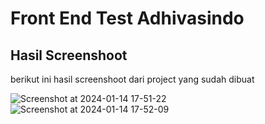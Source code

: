 # Front End Test Adhivasindo
## Hasil Screenshoot
berikut ini hasil screenshoot dari project yang sudah dibuat

![Screenshot at 2024-01-14 17-51-22](https://github.com/iqsyal21/FE_Test_iqsyal/assets/86776072/b1f2cddd-c69d-4152-9cb1-30d9473aa951)
![Screenshot at 2024-01-14 17-52-09](https://github.com/iqsyal21/FE_Test_iqsyal/assets/86776072/0f62596b-929d-44f9-9a24-092509d43584)
